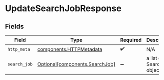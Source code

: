 # UpdateSearchJobResponse


## Fields

| Field                                                                  | Type                                                                   | Required                                                               | Description                                                            |
| ---------------------------------------------------------------------- | ---------------------------------------------------------------------- | ---------------------------------------------------------------------- | ---------------------------------------------------------------------- |
| `http_meta`                                                            | [components.HTTPMetadata](../../models/components/httpmetadata.md)     | :heavy_check_mark:                                                     | N/A                                                                    |
| `search_job`                                                           | [Optional[components.SearchJob]](../../models/components/searchjob.md) | :heavy_minus_sign:                                                     | a list of SearchJob objects                                            |